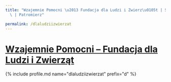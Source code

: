 ```yaml
---
title: "Wzajemnie Pomocni \u2013 Fundacja dla Ludzi i Zwierz\u0105t | Statystyki patronite.pl\
  \ | Patromierz"

permalink: /dlaludziizwierzat
---
```


# [Wzajemnie Pomocni – Fundacja dla Ludzi i Zwierząt](https://patronite.pl/dlaludziizwierzat)

{% include profile.md name="dlaludziizwierzat" prefix="d" %}
